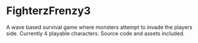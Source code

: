 # FighterzFrenzy3
A wave based survival game where monsters attempt to invade the players side. Currently 4 playable characters. Source code and assets included.
